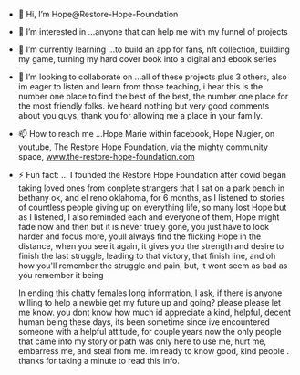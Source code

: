 - 👋 Hi, I’m Hope@Restore-Hope-Foundation
- 👀 I’m interested in ...anyone that can help me with my funnel of projects
- 🌱 I’m currently learning ...to build an app for fans, nft collection, building my game, turning my hard cover book into a digital and ebook series
- 💞️ I’m looking to collaborate on ...all of these projects plus 3 others, also im eager to listen and learn from those teaching, i hear this is the number one place to find the best of the best, the number one place for the most friendly folks.   ive heard nothing but very good comments about you guys, thank you for allowing me a place in your family.
- 📫 How to reach me ...Hope Marie within facebook, Hope Nugier, on youtube, The Restore Hope Foundation, via the mighty community space, www.the-restore-hope-foundation.com
- ⚡ Fun fact: ... I founded the Restore Hope Foundation after covid began taking loved ones from conplete strangers that I sat on a park bench in bethany ok, and el reno oklahoma, for 6 months, as I listened to stories of countless people giving up on everything life, so many lost Hope but as I listened, I also reminded each and everyone of them, Hope might fade now and then but it is never truely gone, you just have to look harder and focus more, youll always find the flicking Hope in the distance, when you see it again, it gives you the strength and desire to finish the last struggle, leading to that victory, that finish line, and oh how you'll remember the struggle and pain, but, it wont seem as bad as you remember it being 

  In ending this chatty females long information, I ask, if there is anyone willing to help a newbie get my future up and going? please please let me know.    you dont know how much id appreciate a kind, helpful, decent human being these days, its been sometime since ive encountered someone with a helpful attitude, for couple years now the only people that came into my story or path was only here to use me, hurt me, embarress me, and steal from me. im ready to know good, kind people .   thanks for taking a minute to read this info.
<!---
Restore-Hope-Foundation/Restore-Hope-Foundation is a ✨ special ✨ repository because its `README.md` (this file) appears on your GitHub profile.
You can click the Preview link to take a look at your changes.
--->
